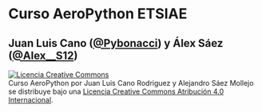 # Curso AeroPython ETSIAE

## Juan Luis Cano ([@Pybonacci](https://twitter.com/Pybonacci)) y Álex Sáez ([@Alex__S12](https://twitter.com/Alex__S12))

<a rel="license" href="http://creativecommons.org/licenses/by/4.0/deed.es"><img alt="Licencia Creative Commons" style="border-width:0" src="http://i.creativecommons.org/l/by/4.0/88x31.png" /></a><br /><span xmlns:dct="http://purl.org/dc/terms/" property="dct:title">Curso AeroPython</span> por <span xmlns:cc="http://creativecommons.org/ns#" property="cc:attributionName">Juan Luis Cano Rodriguez y Alejandro Sáez Mollejo</span> se distribuye bajo una <a rel="license" href="http://creativecommons.org/licenses/by/4.0/deed.es">Licencia Creative Commons Atribución 4.0 Internacional</a>.
